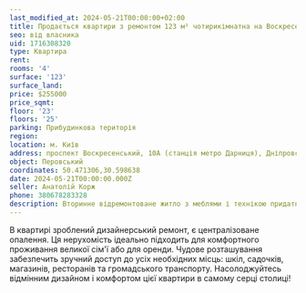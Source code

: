 ```yaml
---
last_modified_at: 2024-05-21T00:00:00+02:00
title: Продається квартири з ремонтом 123 м² чотирикімнатна на Воскресенський
seo: від власника
uid: 1716308320
type: Квартира
rent:
rooms: '4'
surface: '123'
surface_land:
price: $255000
price_sqmt:
floor: '23'
floors: '25'
parking: Прибудинкова територія
region:
location: м. Київ
address: проспект Воскресенський, 10А (станція метро Дарниця), Дніпровський район
object: Перовський
coordinates: 50.471306,30.598638
date: 2024-05-21T00:00:00.000Z
seller: Анатолій Корж
phone: 380678283328
description: Вторинне відремонтоване житло з меблями і технікою придатне і готове для проживання
---
```


В квартирі зроблений дизайнерський ремонт, є централізоване опалення. Ця нерухомість ідеально підходить для комфортного проживання великої сім'ї або для оренди. Чудове розташування забезпечить зручний доступ до усіх необхідних місць: шкіл, садочків, магазинів, ресторанів та громадського транспорту. Насолоджуйтесь відмінним дизайном і комфортом цієї квартири в самому серці столиці!
